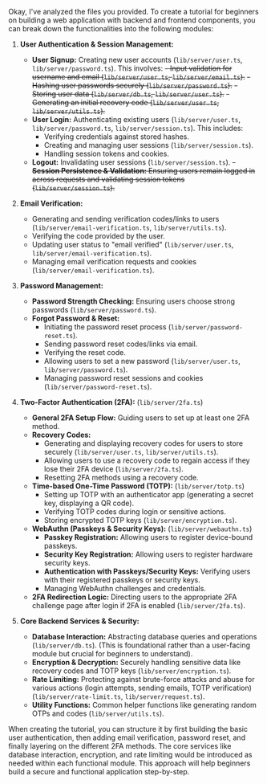 Okay, I've analyzed the files you provided. To create a tutorial for beginners on building a web application with backend and frontend components, you can break down the functionalities into the following modules:

1.  **User Authentication & Session Management:**

    - **User Signup:** Creating new user accounts (`lib/server/user.ts`, `lib/server/password.ts`). This involves:
      ~~- Input validation for username and email (`lib/server/user.ts`, `lib/server/email.ts`).~~
      ~~- Hashing user passwords securely (`lib/server/password.ts`).~~
      ~~- Storing user data (`lib/server/db.ts`, `lib/server/user.ts`).~~
      ~~- Generating an initial recovery code (`lib/server/user.ts`, `lib/server/utils.ts`).~~
    - **User Login:** Authenticating existing users (`lib/server/user.ts`, `lib/server/password.ts`, `lib/server/session.ts`). This includes:
      - Verifying credentials against stored hashes.
      - Creating and managing user sessions (`lib/server/session.ts`).
      - Handling session tokens and cookies.
    - **Logout:** Invalidating user sessions (`lib/server/session.ts`).
      ~~- **Session Persistence & Validation:** Ensuring users remain logged in across requests and validating session tokens (`lib/server/session.ts`).~~

2.  **Email Verification:**

    - Generating and sending verification codes/links to users (`lib/server/email-verification.ts`, `lib/server/utils.ts`).
    - Verifying the code provided by the user.
    - Updating user status to "email verified" (`lib/server/user.ts`, `lib/server/email-verification.ts`).
    - Managing email verification requests and cookies (`lib/server/email-verification.ts`).

3.  **Password Management:**

    - **Password Strength Checking:** Ensuring users choose strong passwords (`lib/server/password.ts`).
    - **Forgot Password & Reset:**
      - Initiating the password reset process (`lib/server/password-reset.ts`).
      - Sending password reset codes/links via email.
      - Verifying the reset code.
      - Allowing users to set a new password (`lib/server/user.ts`, `lib/server/password.ts`).
      - Managing password reset sessions and cookies (`lib/server/password-reset.ts`).

4.  **Two-Factor Authentication (2FA):** (`lib/server/2fa.ts`)

    - **General 2FA Setup Flow:** Guiding users to set up at least one 2FA method.
    - **Recovery Codes:**
      - Generating and displaying recovery codes for users to store securely (`lib/server/user.ts`, `lib/server/utils.ts`).
      - Allowing users to use a recovery code to regain access if they lose their 2FA device (`lib/server/2fa.ts`).
      - Resetting 2FA methods using a recovery code.
    - **Time-based One-Time Password (TOTP):** (`lib/server/totp.ts`)
      - Setting up TOTP with an authenticator app (generating a secret key, displaying a QR code).
      - Verifying TOTP codes during login or sensitive actions.
      - Storing encrypted TOTP keys (`lib/server/encryption.ts`).
    - **WebAuthn (Passkeys & Security Keys):** (`lib/server/webauthn.ts`)
      - **Passkey Registration:** Allowing users to register device-bound passkeys.
      - **Security Key Registration:** Allowing users to register hardware security keys.
      - **Authentication with Passkeys/Security Keys:** Verifying users with their registered passkeys or security keys.
      - Managing WebAuthn challenges and credentials.
    - **2FA Redirection Logic:** Directing users to the appropriate 2FA challenge page after login if 2FA is enabled (`lib/server/2fa.ts`).

5.  **Core Backend Services & Security:**
    - **Database Interaction:** Abstracting database queries and operations (`lib/server/db.ts`). (This is foundational rather than a user-facing module but crucial for beginners to understand).
    - **Encryption & Decryption:** Securely handling sensitive data like recovery codes and TOTP keys (`lib/server/encryption.ts`).
    - **Rate Limiting:** Protecting against brute-force attacks and abuse for various actions (login attempts, sending emails, TOTP verification) (`lib/server/rate-limit.ts`, `lib/server/request.ts`).
    - **Utility Functions:** Common helper functions like generating random OTPs and codes (`lib/server/utils.ts`).

When creating the tutorial, you can structure it by first building the basic user authentication, then adding email verification, password reset, and finally layering on the different 2FA methods. The core services like database interaction, encryption, and rate limiting would be introduced as needed within each functional module. This approach will help beginners build a secure and functional application step-by-step.

